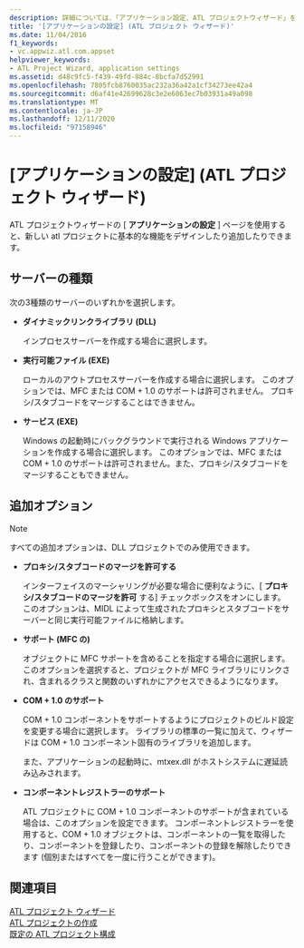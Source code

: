 ```yaml
---
description: 詳細については、「アプリケーション設定、ATL プロジェクトウィザード」を参照してください。
title: '[アプリケーションの設定] (ATL プロジェクト ウィザード)'
ms.date: 11/04/2016
f1_keywords:
- vc.appwiz.atl.com.appset
helpviewer_keywords:
- ATL Project Wizard, application settings
ms.assetid: d48c9fc5-f439-49fd-884c-8bcfa7d52991
ms.openlocfilehash: 7805fcb8760035ac232a36a42a1cf34273ee42a4
ms.sourcegitcommit: d6af41e42699628c3e2e6063ec7b03931a49a098
ms.translationtype: MT
ms.contentlocale: ja-JP
ms.lasthandoff: 12/11/2020
ms.locfileid: "97158946"
---
```

# <a name="application-settings-atl-project-wizard"></a>[アプリケーションの設定] (ATL プロジェクト ウィザード)

ATL プロジェクトウィザードの [ **アプリケーションの設定** ] ページを使用すると、新しい atl プロジェクトに基本的な機能をデザインしたり追加したりできます。

## <a name="server-type"></a>サーバーの種類

次の3種類のサーバーのいずれかを選択します。

- **ダイナミックリンクライブラリ (DLL)**

   インプロセスサーバーを作成する場合に選択します。

- **実行可能ファイル (EXE)**

   ローカルのアウトプロセスサーバーを作成する場合に選択します。 このオプションでは、MFC または COM + 1.0 のサポートは許可されません。 プロキシ/スタブコードをマージすることはできません。

- **サービス (EXE)**

   Windows の起動時にバックグラウンドで実行される Windows アプリケーションを作成する場合に選択します。 このオプションでは、MFC または COM + 1.0 のサポートは許可されません。また、プロキシ/スタブコードをマージすることもできません。

## <a name="additional-options"></a>追加オプション

> [!NOTE]
> すべての追加オプションは、DLL プロジェクトでのみ使用できます。

- **プロキシ/スタブコードのマージを許可する**

   インターフェイスのマーシャリングが必要な場合に便利なように、[ **プロキシ/スタブコードのマージを許可** する] チェックボックスをオンにします。 このオプションは、MIDL によって生成されたプロキシとスタブコードをサーバーと同じ実行可能ファイルに格納します。

- **サポート (MFC の)**

   オブジェクトに MFC サポートを含めることを指定する場合に選択します。 このオプションを選択すると、プロジェクトが MFC ライブラリにリンクされ、含まれるクラスと関数のいずれかにアクセスできるようになります。

- **COM + 1.0 のサポート**

   COM + 1.0 コンポーネントをサポートするようにプロジェクトのビルド設定を変更する場合に選択します。 ライブラリの標準の一覧に加えて、ウィザードは COM + 1.0 コンポーネント固有のライブラリを追加します。

   また、アプリケーションの起動時に、mtxex.dll がホストシステムに遅延読み込みされます。

- **コンポーネントレジストラーのサポート**

   ATL プロジェクトに COM + 1.0 コンポーネントのサポートが含まれている場合は、このオプションを設定できます。 コンポーネントレジストラーを使用すると、COM + 1.0 オブジェクトは、コンポーネントの一覧を取得したり、コンポーネントを登録したり、コンポーネントの登録を解除したりできます (個別またはすべてを一度に行うことができます)。

## <a name="see-also"></a>関連項目

[ATL プロジェクト ウィザード](../../atl/reference/atl-project-wizard.md)<br/>
[ATL プロジェクトの作成](../../atl/reference/creating-an-atl-project.md)<br/>
[既定の ATL プロジェクト構成](../../atl/reference/default-atl-project-configurations.md)
